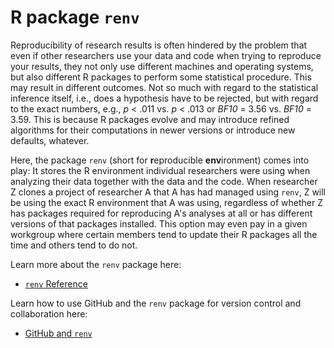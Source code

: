 # R package `renv`

Reproducibility of research results is often hindered by the problem that even if other researchers use your data and code when trying to reproduce your results, they not only use different machines and operating systems, but also different R packages to perform some statistical procedure. 
This may result in different outcomes. 
Not so much with regard to the statistical inference itself, i.e., does a hypothesis have to be rejected, but with regard to the exact numbers, e.g., *p* < .011 vs. *p* < .013 or *BF10* = 3.56 vs. *BF10* = 3.59.
This is because R packages evolve and may introduce refined algorithms for their computations in newer versions or introduce new defaults, whatever.

Here, the package `renv` (short for **r**eproducible **env**ironment) comes into play: 
It stores the R environment individual researchers were using when analyzing their data together with the data and the code. 
When researcher Z clones a project of researcher A that A has had managed using `renv`, Z will be using the exact R environment that A was using, regardless of whether Z has packages required for reproducing A's analyses at all or has different versions of that packages installed.
This option may even pay in a given workgroup where certain members tend to update their R packages all the time and others tend to do not.

Learn more about the `renv` package here:

- [`renv` Reference](https://rstudio.github.io/renv/index.html)

Learn how to use GitHub and the `renv` package for version control and collaboration here:

- [GitHub and `renv`](https://github.com/alex-strobel/DPP-LabManual/blob/main/Research/Administration/GitHub/GitHub_and_renv_short.md)